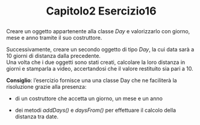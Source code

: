# <p align="center"> Capitolo2 Esercizio16 </p>

Creare un oggetto appartenente alla classe *Day* e valorizzarlo con giorno, mese e anno tramite
il suo costruttore. <br>

Successivamente, creare un secondo oggetto di tipo *Day*, la cui data sarà a
10 giorni di distanza dalla precedente. <br>
Una volta che i due oggetti sono stati creati, calcolare la loro distanza in giorni e stamparla a video, accertandosi che il valore restituito sia pari a 10. <br>

**Consiglio**: l’esercizio fornisce una una classe Day che ne faciliterà la risoluzione grazie alla
presenza: <br>

- di un costruttore che accetta un giorno, un mese e un anno

- dei metodi *addDays()* e *daysFrom()* per effettuare il calcolo della distanza tra date.